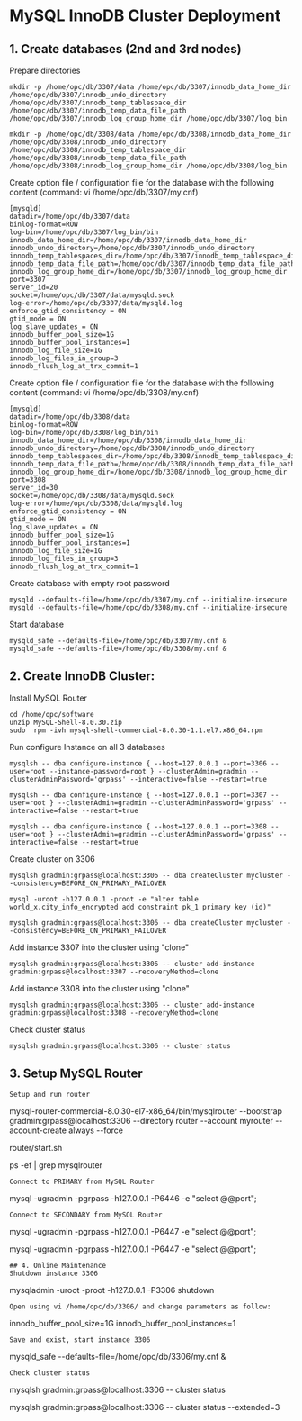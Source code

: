 # MySQL InnoDB Cluster Deployment

## 1. Create databases (2nd and 3rd nodes)
Prepare directories
```
mkdir -p /home/opc/db/3307/data /home/opc/db/3307/innodb_data_home_dir /home/opc/db/3307/innodb_undo_directory /home/opc/db/3307/innodb_temp_tablespace_dir /home/opc/db/3307/innodb_temp_data_file_path /home/opc/db/3307/innodb_log_group_home_dir /home/opc/db/3307/log_bin

mkdir -p /home/opc/db/3308/data /home/opc/db/3308/innodb_data_home_dir /home/opc/db/3308/innodb_undo_directory /home/opc/db/3308/innodb_temp_tablespace_dir /home/opc/db/3308/innodb_temp_data_file_path /home/opc/db/3308/innodb_log_group_home_dir /home/opc/db/3308/log_bin
```
Create option file / configuration file for the database with the following content (command: vi /home/opc/db/3307/my.cnf)
```
[mysqld]
datadir=/home/opc/db/3307/data
binlog-format=ROW
log-bin=/home/opc/db/3307/log_bin/bin
innodb_data_home_dir=/home/opc/db/3307/innodb_data_home_dir
innodb_undo_directory=/home/opc/db/3307/innodb_undo_directory
innodb_temp_tablespaces_dir=/home/opc/db/3307/innodb_temp_tablespace_dir 
innodb_temp_data_file_path=/home/opc/db/3307/innodb_temp_data_file_path/ibtmp1:12M:autoextend
innodb_log_group_home_dir=/home/opc/db/3307/innodb_log_group_home_dir
port=3307
server_id=20
socket=/home/opc/db/3307/data/mysqld.sock
log-error=/home/opc/db/3307/data/mysqld.log
enforce_gtid_consistency = ON
gtid_mode = ON
log_slave_updates = ON
innodb_buffer_pool_size=1G
innodb_buffer_pool_instances=1
innodb_log_file_size=1G
innodb_log_files_in_group=3
innodb_flush_log_at_trx_commit=1
```
Create option file / configuration file for the database with the following content (command: vi /home/opc/db/3308/my.cnf)
```
[mysqld]
datadir=/home/opc/db/3308/data
binlog-format=ROW
log-bin=/home/opc/db/3308/log_bin/bin
innodb_data_home_dir=/home/opc/db/3308/innodb_data_home_dir
innodb_undo_directory=/home/opc/db/3308/innodb_undo_directory
innodb_temp_tablespaces_dir=/home/opc/db/3308/innodb_temp_tablespace_dir 
innodb_temp_data_file_path=/home/opc/db/3308/innodb_temp_data_file_path/ibtmp1:12M:autoextend
innodb_log_group_home_dir=/home/opc/db/3308/innodb_log_group_home_dir
port=3308
server_id=30
socket=/home/opc/db/3308/data/mysqld.sock
log-error=/home/opc/db/3308/data/mysqld.log
enforce_gtid_consistency = ON
gtid_mode = ON
log_slave_updates = ON
innodb_buffer_pool_size=1G
innodb_buffer_pool_instances=1
innodb_log_file_size=1G
innodb_log_files_in_group=3
innodb_flush_log_at_trx_commit=1
```
Create database with empty root password
```
mysqld --defaults-file=/home/opc/db/3307/my.cnf --initialize-insecure
mysqld --defaults-file=/home/opc/db/3308/my.cnf --initialize-insecure
```
Start database
```
mysqld_safe --defaults-file=/home/opc/db/3307/my.cnf &
mysqld_safe --defaults-file=/home/opc/db/3308/my.cnf &
```
## 2. Create InnoDB Cluster:
Install MySQL Router
```
cd /home/opc/software
unzip MySQL-Shell-8.0.30.zip
sudo  rpm -ivh mysql-shell-commercial-8.0.30-1.1.el7.x86_64.rpm
```
Run configure Instance on all 3 databases
```
mysqlsh -- dba configure-instance { --host=127.0.0.1 --port=3306 --user=root --instance-password=root } --clusterAdmin=gradmin --clusterAdminPassword='grpass' --interactive=false --restart=true

mysqlsh -- dba configure-instance { --host=127.0.0.1 --port=3307 --user=root } --clusterAdmin=gradmin --clusterAdminPassword='grpass' --interactive=false --restart=true

mysqlsh -- dba configure-instance { --host=127.0.0.1 --port=3308 --user=root } --clusterAdmin=gradmin --clusterAdminPassword='grpass' --interactive=false --restart=true
```
Create cluster on 3306
```
mysqlsh gradmin:grpass@localhost:3306 -- dba createCluster mycluster --consistency=BEFORE_ON_PRIMARY_FAILOVER

mysql -uroot -h127.0.0.1 -proot -e "alter table world_x.city_info_encrypted add constraint pk_1 primary key (id)"

mysqlsh gradmin:grpass@localhost:3306 -- dba createCluster mycluster --consistency=BEFORE_ON_PRIMARY_FAILOVER
```
Add instance 3307 into the cluster using "clone"
```
mysqlsh gradmin:grpass@localhost:3306 -- cluster add-instance gradmin:grpass@localhost:3307 --recoveryMethod=clone
```
Add instance 3308 into the cluster using "clone"
```
mysqlsh gradmin:grpass@localhost:3306 -- cluster add-instance gradmin:grpass@localhost:3308 --recoveryMethod=clone
```
Check cluster status
```
mysqlsh gradmin:grpass@localhost:3306 -- cluster status
```
## 3. Setup MySQL Router
```
Setup and run router
```
mysql-router-commercial-8.0.30-el7-x86_64/bin/mysqlrouter --bootstrap gradmin:grpass@localhost:3306 --directory router --account myrouter --account-create always --force

router/start.sh

ps -ef | grep mysqlrouter
```
Connect to PRIMARY from MySQL Router
```
mysql -ugradmin -pgrpass -h127.0.0.1 -P6446 -e "select @@port";
```
Connect to SECONDARY from MySQL Router
```
mysql -ugradmin -pgrpass -h127.0.0.1 -P6447 -e "select @@port";

mysql -ugradmin -pgrpass -h127.0.0.1 -P6447 -e "select @@port";
```
## 4. Online Maintenance
Shutdown instance 3306
```
mysqladmin -uroot -proot -h127.0.0.1 -P3306 shutdown
```
Open using vi /home/opc/db/3306/ and change parameters as follow:
```
innodb_buffer_pool_size=1G
innodb_buffer_pool_instances=1
```
Save and exist, start instance 3306
```
mysqld_safe --defaults-file=/home/opc/db/3306/my.cnf &
```
Check cluster status
```
mysqlsh gradmin:grpass@localhost:3306 -- cluster status

mysqlsh gradmin:grpass@localhost:3306 -- cluster status --extended=3
```



